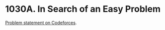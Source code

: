 # 1030A. In Search of an Easy Problem

[Problem statement on Codeforces](https://codeforces.com/problemset/problem/1030/A?locale=en).